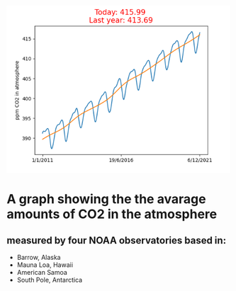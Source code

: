 ![Graph](./graph.png)
# A graph showing the the avarage amounts of CO2 in the atmosphere 
## measured by four NOAA observatories based in: 
 * Barrow, Alaska 
 * Mauna Loa, Hawaii
 * American Samoa  
 * South Pole, Antarctica